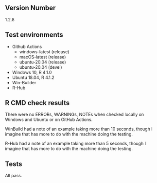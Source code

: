 ## Version Number

1.2.8

## Test environments

- Github Actions
    - windows-latest (release)
    - macOS-latest (release)
    - ubuntu-20.04 (release)
    - ubuntu-20.04 (devel)
- Windows 10, R 4.1.0
- Ubuntu 18.04, R 4.1.2
- Win-Builder
- R-Hub

## R CMD check results

There were no ERRORs, WARNINGs, NOTEs when checked locally on Windows and Ubuntu or on GitHub Actions.

WinBuild had a note of an example taking more than 10 seconds, though I imagine that has more to do with the machine doing the testing.

R-Hub had a note of an example taking more than 5 seconds, though I imagine that has more to do with the machine doing the testing.

## Tests

All pass.

